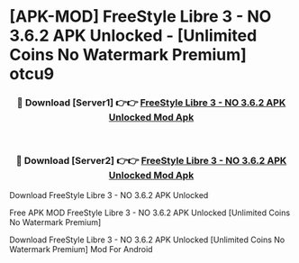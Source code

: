 # [APK-MOD] FreeStyle Libre 3 - NO 3.6.2 APK Unlocked - [Unlimited Coins No Watermark Premium] otcu9



<div align="center">
<h3>🔴 Download [Server1] 👉👉 <a href="https://momento.my/?title=FreeStyle_Libre_3_-_NO_3.6.2_APK_Unlocked">FreeStyle Libre 3 - NO 3.6.2 APK Unlocked Mod Apk</a></h3><br>

<h3>🔴 Download [Server2] 👉👉 <a href="https://momento.my/?title=FreeStyle_Libre_3_-_NO_3.6.2_APK_Unlocked">FreeStyle Libre 3 - NO 3.6.2 APK Unlocked Mod Apk</a></h3>
</div>



Download FreeStyle Libre 3 - NO 3.6.2 APK Unlocked 

Free APK MOD FreeStyle Libre 3 - NO 3.6.2 APK Unlocked [Unlimited Coins No Watermark Premium]

Download FreeStyle Libre 3 - NO 3.6.2 APK Unlocked [Unlimited Coins No Watermark Premium] Mod For Android
